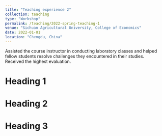 ```yaml
---
title: "Teaching experience 2"
collection: teaching
type: "Workshop"
permalink: /teaching/2022-spring-teaching-1
venue: "Sichuan Agricultural University, College of Economics"
date: 2022-01-01
location: "Chengdu, China"
---
```


Assisted the course instructor in conducting laboratory classes and helped fellow students resolve challenges they encountered in their studies. 
Received the highest evaluation.


Heading 1
======

Heading 2
======

Heading 3
======
